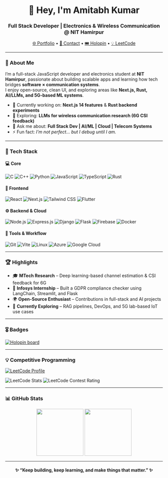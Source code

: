 <h1 align="center">👋 Hey, I'm Amitabh Kumar</h1>
<h3 align="center">Full Stack Developer | Electronics & Wireless Communication @ NIT Hamirpur</h3>

<p align="center">
  <a href="https://amitabhkr-portfolio.netlify.app/" target="_blank">🌐 Portfolio</a> •
  <a href="mailto:harsh36j@gmail.com">📧 Contact</a> •
  <a href="https://holopin.io/@nithamitabh">🎟 Holopin</a> •
  <a href="https://leetcode.com/amitabh_nith/">💡 LeetCode</a>
</p>

---

### 🚀 About Me
I’m a full-stack JavaScript developer and electronics student at **NIT Hamirpur**, passionate about building scalable apps and learning how tech bridges **software × communication systems**.  
I enjoy open-source, clean UI, and exploring areas like **Next.js, Rust, AI/LLMs, and 5G-based ML systems**.

- 🔭 Currently working on: **Next.js 14 features** & **Rust backend experiments**
- 🧠 Exploring: **LLMs for wireless communication research (6G CSI feedback)**  
- 💬 Ask me about: **Full Stack Dev | AI/ML | Cloud | Telecom Systems**
- ⚡ Fun fact: *I’m not perfect… but I debug until I am.*

---

### 🧠 Tech Stack

#### 💻 Core
![C](https://img.shields.io/badge/C-00599C?style=for-the-badge&logo=c&logoColor=white)
![C++](https://img.shields.io/badge/C++-00599C?style=for-the-badge&logo=cplusplus&logoColor=white)
![Python](https://img.shields.io/badge/Python-3670A0?style=for-the-badge&logo=python&logoColor=ffdd54)
![JavaScript](https://img.shields.io/badge/JavaScript-F7DF1E?style=for-the-badge&logo=javascript&logoColor=black)
![TypeScript](https://img.shields.io/badge/TypeScript-007ACC?style=for-the-badge&logo=typescript&logoColor=white)
![Rust](https://img.shields.io/badge/Rust-b7410e?style=for-the-badge&logo=rust&logoColor=white)

#### 🧩 Frontend
![React](https://img.shields.io/badge/React-20232A?style=for-the-badge&logo=react&logoColor=61DAFB)
![Next.js](https://img.shields.io/badge/Next.js-black?style=for-the-badge&logo=nextdotjs&logoColor=white)
![Tailwind CSS](https://img.shields.io/badge/Tailwind-0f172a?style=for-the-badge&logo=tailwindcss&logoColor=38bdf8)
![Flutter](https://img.shields.io/badge/Flutter-02569B?style=for-the-badge&logo=flutter&logoColor=white)

#### ⚙️ Backend & Cloud
![Node.js](https://img.shields.io/badge/Node.js-43853D?style=for-the-badge&logo=node.js&logoColor=white)
![Express.js](https://img.shields.io/badge/Express.js-000000?style=for-the-badge&logo=express&logoColor=white)
![Django](https://img.shields.io/badge/Django-092E20?style=for-the-badge&logo=django&logoColor=white)
![Flask](https://img.shields.io/badge/Flask-000000?style=for-the-badge&logo=flask&logoColor=white)
![Firebase](https://img.shields.io/badge/Firebase-ffca28?style=for-the-badge&logo=firebase&logoColor=black)
![Docker](https://img.shields.io/badge/Docker-0db7ed?style=for-the-badge&logo=docker&logoColor=white)

#### 🧰 Tools & Workflow
![Git](https://img.shields.io/badge/Git-F05033?style=for-the-badge&logo=git&logoColor=white)
![Vite](https://img.shields.io/badge/Vite-646CFF?style=for-the-badge&logo=vite&logoColor=white)
![Linux](https://img.shields.io/badge/Linux-000000?style=for-the-badge&logo=linux&logoColor=FCC624)
![Azure](https://img.shields.io/badge/Azure-0078D7?style=for-the-badge&logo=microsoft-azure&logoColor=white)
![Google Cloud](https://img.shields.io/badge/Google_Cloud-4285F4?style=for-the-badge&logo=googlecloud&logoColor=white)

---

### 🏆 Highlights

- 🎓 **MTech Research** – Deep learning-based channel estimation & CSI feedback for 6G  
- 🧩 **Infosys Internship** – Built a GDPR compliance checker using LangChain, Streamlit, and Flask  
- 🌍 **Open-Source Enthusiast** – Contributions in full-stack and AI projects  
- 🧠 **Currently Exploring** – RAG pipelines, DevOps, and 5G lab-based IoT use cases  

---

### 🎖 Badges
[![Holopin board](https://holopin.me/nithamitabh)](https://holopin.io/@nithamitabh)

---

### 💡 Competitive Programming
[![LeetCode Profile](https://img.shields.io/badge/LeetCode-amitabh_kumar-orange?logo=leetcode&logoColor=white)](https://leetcode.com/amitabh_nith/)
  
![LeetCode Stats](https://leetcard.jacoblin.cool/amitabh_nith?theme=dark&font=Nunito&ext=heatmap)
![LeetCode Contest Rating](https://leetcard.jacoblin.cool/amitabh_nith?theme=dark&font=Nunito&ext=contest)

---

### 📊 GitHub Stats

<p align="center">
  <img src="https://github-readme-stats.vercel.app/api?username=nithamitabh&show_icons=true&theme=tokyonight" height="150" />
  <img src="https://github-readme-streak-stats.herokuapp.com/?user=nithamitabh&theme=tokyonight" height="150" />
</p>

---

<h4 align="center">✨ “Keep building, keep learning, and make things that matter.” ✨</h4>
